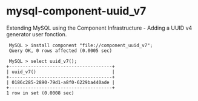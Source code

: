 # mysql-component-uuid_v7

Extending MySQL using the Component Infrastructure - Adding a UUID v4 generator user fonction.

```
 MySQL > install component "file://component_uuid_v7";
 Query OK, 0 rows affected (0.0005 sec)
 
 MySQL > select uuid_v7();
+--------------------------------------+
| uuid_v7()                            |
+--------------------------------------+
| 0186c285-2890-79d1-a8f0-6229ba440ade |
+--------------------------------------+
1 row in set (0.0008 sec)
```


